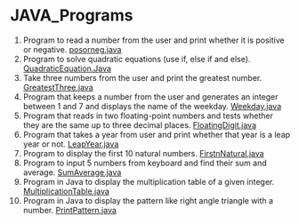 # JAVA_Programs

1. Program to read a number from the user and print whether it is positive or negative. [posorneg.java](https://github.com/TEJ-1-8/JAVA_Programs/blob/main/posorneg.java)
2. Program to solve quadratic equations (use if, else if and else). [QuadraticEquation.Java](https://github.com/TEJ-1-8/JAVA_Programs/blob/main/QuadEq.java)
3. Take three numbers from the user and print the greatest number. [GreatestThree.java](https://github.com/TEJ-1-8/JAVA_Programs/blob/main/greatest.java)
4. Program that keeps a number from the user and generates an integer between 1 and 7 and displays the name of the weekday. [Weekday.java](https://github.com/TEJ-1-8/JAVA_Programs/blob/main/Weekday.java)
5. Program that reads in two floating-point numbers and tests whether they are the same up to three decimal places. [FloatingDigit.java](https://github.com/TEJ-1-8/JAVA_Programs/blob/main/Comp2FPN.java)
6. Program that takes a year from user and print whether that year is a leap year or not. [LeapYear.java](https://github.com/TEJ-1-8/JAVA_Programs/blob/main/LeapYear.java)
7. Program to display the first 10 natural numbers. [FirstnNatural.java](https://github.com/TEJ-1-8/JAVA_Programs/blob/main/Natural.java)
8. Program to input 5 numbers from keyboard and find their sum and average. [SumAverage.java](https://github.com/TEJ-1-8/JAVA_Programs/blob/main/SumAvg.java)
9. Program in Java to display the multiplication table of a given integer. [MultiplicationTable.java](https://github.com/TEJ-1-8/JAVA_Programs/blob/main/TableOfANumber.java)
10. Program in Java to display the pattern like right angle triangle with a number. [PrintPattern.java](https://github.com/TEJ-1-8/JAVA_Programs/blob/main/RightTriangle.java)
